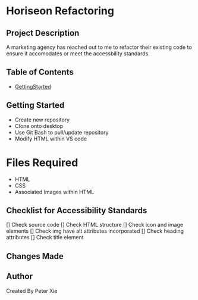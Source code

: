 # Horiseon Refactoring

## Project Description

A marketing agency has reached out to me to refactor their existing code to ensure it accomodates or meet the accessbility standards. 

## Table of Contents

- [GettingStarted](#Getting-started)

## Getting Started

- Create new repository
- Clone onto desktop
- Use Git Bash to pull/update repository
- Modify HTML within VS code

# Files Required

- HTML
- CSS
- Associated Images within HTML

## Checklist for Accessibility Standards

[] Check source code
[] Check HTML structure
[] Check icon and image elements
[] Check img have alt attributes incorporated
[] Check heading attributes
[] Check title element

## Changes Made




## Author

Created By Peter Xie



